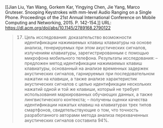 [[Jian Liu, Yan Wang, Gorkem Kar, Yingying Chen, Jie Yang, Marco Gruteser. Snooping Keystrokes with mm-level Audio Ranging on a Single Phone. Proceedings of the 21st Annual International Conference on Mobile Computing and Networking, 2015. Р. 142-154.]]
URL: https://dl.acm.org/doi/abs/10.1145/2789168.2790122

>17. Цель исследования: 
>доказательство возможности идентификации нажимаемых клавиш клавиатуры на основе анализа, генерируемых при этом акустических сигналов, излучениям клавиатуры, зарегистрированным с помощью микрофона мобильного телефона. 
>Результаты исследования: 
>– предложен метод идентификации нажимаемых клавиш клавиатуры, основанный на анализе временных задержек акустических сигналов, гарнируемых при последовательном нажатии на клавиши, а также анализе характеристик акустических сигналов с целью идентификации нескольких нажатий одной и той же клавиши, который не требует использования маркированных обучающих данных, а также лингвистического контекста; 
>– получены оценки качества идентификации нажатых клавиш на клавиатурах трех типов смартфонов, свидетельствующие о том, что точность разработанного авторами метода анализа перехваченных акустических сигналов составила 94%.